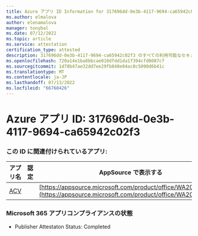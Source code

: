 ```yaml
---
title: Azure アプリ ID Information for 317696dd-0e3b-4117-9694-ca65942c02f3
ms.author: elmalova
author: elenamalova
manager: tonybal
ms.date: 07/12/2022
ms.topic: article
ms.service: attestation
certification_type: attested
description: 317696dd-0e3b-4117-9694-ca65942c02f3 のすべての利用可能なセキュリティとコンプライアンス情報。
ms.openlocfilehash: 720a14e1ba8bbcae010dfdd1da1f394cfd0087cf
ms.sourcegitcommit: 1d78b47ae32dd7ee29fb848e04ac0c5090d6b41c
ms.translationtype: MT
ms.contentlocale: ja-JP
ms.lasthandoff: 07/13/2022
ms.locfileid: "66760426"
---
```

# <a name="azure-app-id-317696dd-0e3b-4117-9694-ca65942c02f3"></a>Azure アプリ ID: 317696dd-0e3b-4117-9694-ca65942c02f3


### <a name="apps-associated-with-this-id"></a>この ID に関連付けられているアプリ:
| **アプリ名** | **認定** | **AppSource で表示する** |
|--------------|---------------|-----------------------|
| [ACV](../forward/WA200004237.md) |  | [https://appsource.microsoft.com/product/office/WA200004237](https://appsource.microsoft.com/product/office/WA200004237) |

### <a name="microsoft-365-app-compliance-status"></a>Microsoft 365 アプリコンプライアンスの状態
- Publisher Attestaton Status: Completed
